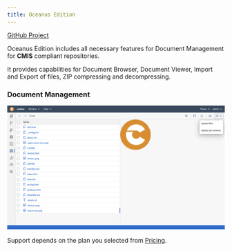 ```yaml
---
title: Oceanus Edition
---
```


<div class="product-tag"><a href="https://github.com/codbex/codbex-oceanus" target="_blank">GitHub Project</a></div>

Oceanus Edition includes all necessary features for Document Management for <b>CMIS</b> compliant repositories.

It provides capabilities for Document Browser, Document Viewer, Import and Export of files, ZIP compressing and decompressing.

### Document Management

<img class="screenshot" src="/images/features/documents-perspective.png">

<br>

Support depends on the plan you selected from <a href="https://www.codbex.com/pricing/">Pricing</a>.

